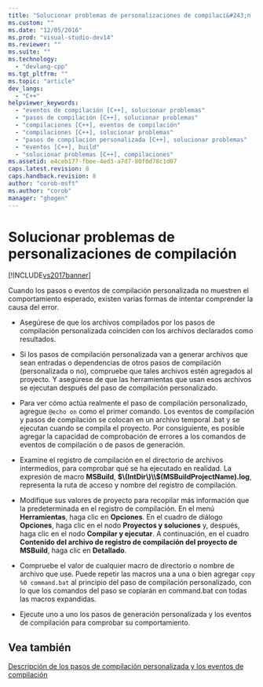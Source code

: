 ```yaml
---
title: "Solucionar problemas de personalizaciones de compilaci&#243;n | Microsoft Docs"
ms.custom: ""
ms.date: "12/05/2016"
ms.prod: "visual-studio-dev14"
ms.reviewer: ""
ms.suite: ""
ms.technology: 
  - "devlang-cpp"
ms.tgt_pltfrm: ""
ms.topic: "article"
dev_langs: 
  - "C++"
helpviewer_keywords: 
  - "eventos de compilación [C++], solucionar problemas"
  - "pasos de compilación [C++], solucionar problemas"
  - "compilaciones [C++], eventos de compilación"
  - "compilaciones [C++], solucionar problemas"
  - "pasos de compilación personalizada [C++], solucionar problemas"
  - "eventos [C++], build"
  - "solucionar problemas [C++], compilaciones"
ms.assetid: e4ceb177-fbee-4ed3-a7d7-80f0d78c1d07
caps.latest.revision: 8
caps.handback.revision: 8
author: "corob-msft"
ms.author: "corob"
manager: "ghogen"
---
```

# Solucionar problemas de personalizaciones de compilaci&#243;n
[!INCLUDE[vs2017banner](../assembler/inline/includes/vs2017banner.md)]

Cuando los pasos o eventos de compilación personalizada no muestren el comportamiento esperado, existen varias formas de intentar comprender la causa del error.  
  
-   Asegúrese de que los archivos compilados por los pasos de compilación personalizada coinciden con los archivos declarados como resultados.  
  
-   Si los pasos de compilación personalizada van a generar archivos que sean entradas o dependencias de otros pasos de compilación \(personalizada o no\), compruebe que tales archivos estén agregados al proyecto.  Y asegúrese de que las herramientas que usan esos archivos se ejecutan después del paso de compilación personalizado.  
  
-   Para ver cómo actúa realmente el paso de compilación personalizado, agregue `@echo on` como el primer comando.  Los eventos de compilación y pasos de compilación se colocan en un archivo temporal .bat y se ejecutan cuando se compila el proyecto.  Por consiguiente, es posible agregar la capacidad de comprobación de errores a los comandos de eventos de compilación o de pasos de generación.  
  
-   Examine el registro de compilación en el directorio de archivos intermedios, para comprobar qué se ha ejecutado en realidad.  La expresión de macro **MSBuild**, **$\(IntDir\)\\$\(MSBuildProjectName\).log**, representa la ruta de acceso y nombre del registro de compilación.  
  
-   Modifique sus valores de proyecto para recopilar más información que la predeterminada en el registro de compilación.  En el menú **Herramientas**, haga clic en **Opciones**.  En el cuadro de diálogo **Opciones**, haga clic en el nodo **Proyectos y soluciones** y, después, haga clic en el nodo **Compilar y ejecutar**.  A continuación, en el cuadro **Contenido del archivo de registro de compilación del proyecto de MSBuild**, haga clic en **Detallado**.  
  
-   Compruebe el valor de cualquier macro de directorio o nombre de archivo que use.  Puede repetir las macros una a una o bien agregar `copy %0 command.bat` al principio del paso de compilación personalizado, con lo que los comandos del paso se copiarán en command.bat con todas las macros expandidas.  
  
-   Ejecute uno a uno los pasos de generación personalizada y los eventos de compilación para comprobar su comportamiento.  
  
## Vea también  
 [Descripción de los pasos de compilación personalizada y los eventos de compilación](../ide/understanding-custom-build-steps-and-build-events.md)